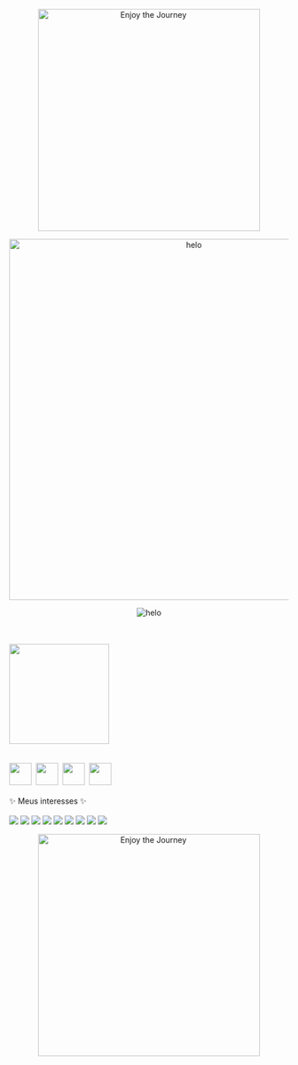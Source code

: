  <p align="center">
   <img align="center" alt="Enjoy the Journey" src="https://64.media.tumblr.com/444e336c58f295647dc07fa173d0d60e/163f8ea9d5712aa4-e7/s500x750/27d93b81e0ff0e00e418d5497b09800826b3f9d3.gifv" width="400">
  </p>
<p align="center"> <img align="center" alt="helo" src="https://64.media.tumblr.com/b08218cf26e8b7cc584c50080317d3a9/3d23c3979b767a92-48/s1280x1920/9a520c03090942bd67eaa8b88cdcc4f92d9597ff.gifv" width="650">
</p>
<div>
  <p align="center"> <img align="center" alt="helo" src="https://media.discordapp.net/attachments/836036665037815828/883873236515975168/helo.png?width=760&height=380">
</p>
<div>
  <br><br>
  <a href="https://github.com/heloisafarias">
  <img height="180em" src="https://github-readme-stats.vercel.app/api/top-langs/?username=heloisafarias&layout=compact&langs_count=7&theme=dracula"/>
</div><br><br>
  
<div> 
  <a href="https://www.youtube.com/channel/UC8ENvKGsgM2V44EnylkUGww" target="_blank"><img src="https://cdn.discordapp.com/attachments/836036665037815828/883868465621004308/youtube.png" target="_blank" width="40"></a>&nbsp;
  <a href="https://instagram.com/0101helo" target="_blank"><img src="https://image.flaticon.com/icons/png/512/1076/1076991.png" target="_blank" width="40"></a>&nbsp;
  <a href = "mailto:heloisafrsa@gmail.com"><img src="https://cdn.discordapp.com/attachments/836036665037815828/883868071289290792/gmail.png" target="_blank" width="40"></a>&nbsp;
  <a href="https://www.linkedin.com/in/heloisafarias" target="_blank"><img src="https://cdn.discordapp.com/attachments/836036665037815828/883868780739043338/linkedin.png" target="_blank" width="40" ></a><br><br>
  </div>

<div>
  ✨ Meus interesses ✨<br><br>
<img src="https://img.shields.io/badge/C%23-239120?style=for-the-badge&logo=c-sharp&logoColor=white" target="_blank">
<img src="https://img.shields.io/badge/Python-3776AB?style=for-the-badge&logo=python&logoColor=white">
<img src="https://img.shields.io/badge/HTML-239120?style=for-the-badge&logo=html5&logoColor=white">
<img src="https://img.shields.io/badge/CSS-239120?&style=for-the-badge&logo=css3&logoColor=white">
<img src="https://img.shields.io/badge/JavaScript-F7DF1E?style=for-the-badge&logo=javascript&logoColor=black">
<img src="https://img.shields.io/badge/React-20232A?style=for-the-badge&logo=react&logoColor=61DAFB">
<img src="https://img.shields.io/badge/AngularJS-E23237?style=for-the-badge&logo=angularjs&logoColor=white">
<img src="https://img.shields.io/badge/MySQL-00000F?style=for-the-badge&logo=mysql&logoColor=white">
<img src="https://img.shields.io/badge/Microsoft_Azure-0089D6?style=for-the-badge&logo=microsoft-azure&logoColor=white"> <br>
 <p align="center">
   <img align="center" alt="Enjoy the Journey" src="https://64.media.tumblr.com/444e336c58f295647dc07fa173d0d60e/163f8ea9d5712aa4-e7/s500x750/27d93b81e0ff0e00e418d5497b09800826b3f9d3.gifv" width="400">
  </p>


